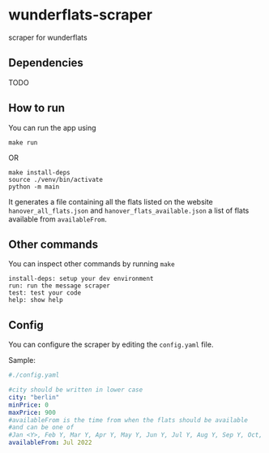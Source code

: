 # wunderflats-scraper
scraper for wunderflats

## Dependencies
TODO

## How to run

You can run the app using
```
make run
```

OR

```
make install-deps
source ./venv/bin/activate
python -m main
```

It generates a file containing all the flats listed on the website `hanover_all_flats.json`
 and `hanover_flats_available.json` a list of flats available from `availableFrom`. 

## Other commands
You can inspect other commands by running `make`

```
install-deps: setup your dev environment
run: run the message scraper
test: test your code
help: show help
```

## Config

You can configure the scraper by editing the `config.yaml` file.

Sample:
```yaml
#./config.yaml

#city should be written in lower case
city: "berlin"
minPrice: 0
maxPrice: 900
#availableFrom is the time from when the flats should be available
#and can be one of
#Jan <Y>, Feb Y, Mar Y, Apr Y, May Y, Jun Y, Jul Y, Aug Y, Sep Y, Oct, Nov Y, Dev Y
availableFrom: Jul 2022
```
